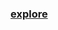 ### [explore](https://github.com/Xelerezex/python-anaconda-space/blob/master/10-itertools/Itertools_Lib.ipynb)
